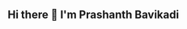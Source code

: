 ## Hi there 👋 I'm Prashanth Bavikadi

<!--
# Hi there 👋 I'm Prashanth Bavikadi

🎯 DevOps Engineer | Cloud & Automation Enthusiast | CI/CD | AWS | Docker | Kubernetes

---

### 🚀 About Me

- 🔭 DevOps Engineer at TCS
- 🌱 Currently exploring: Azure, GitHub Actions, and DevSecOps
- 💬 Ask me about: AWS, CI/CD, Terraform, Kubernetes, Docker
- 📫 Reach me: [LinkedIn](https://linkedin.com/in/prashanth-bavikadi) | [Email](mailto:bavikadiprashanthias@gmail.com)

---

### 🛠️ Tools & Technologies

![AWS](https://img.shields.io/badge/-AWS-232F3E?logo=amazon-aws&logoColor=white)
![Azure](https://img.shields.io/badge/-Azure-0078D4?logo=microsoft-azure&logoColor=white)
![Terraform](https://img.shields.io/badge/-Terraform-7B42BC?logo=terraform&logoColor=white)
![Docker](https://img.shields.io/badge/-Docker-2496ED?logo=docker&logoColor=white)
![Kubernetes](https://img.shields.io/badge/-Kubernetes-326CE5?logo=kubernetes&logoColor=white)
![Jenkins](https://img.shields.io/badge/-Jenkins-D24939?logo=jenkins&logoColor=white)
![Linux](https://img.shields.io/badge/-Linux-FCC624?logo=linux&logoColor=black)
![Git](https://img.shields.io/badge/-Git-F05032?logo=git&logoColor=white)
![Ansible](https://img.shields.io/badge/-Ansible-EE0000?logo=ansible&logoColor=white)

---

### 📈 GitHub Stats

![Prashanth's GitHub Stats](https://github-readme-stats.vercel.app/api?username=prashanthbavikadi&show_icons=true&theme=default)

![Top Langs](https://github-readme-stats.vercel.app/api/top-langs/?username=prashanthbavikadi&layout=compact)

---

### 📂 Featured Projects

- 🔧 [High-Potential-Loan-Customer](https://github.com/prashanthbavikadi/High-Potential-Loan-Customer)
- 📦 [Dockerized-Flask-App](https://github.com/prashanthbavikadi/docker-flask-app)

---

